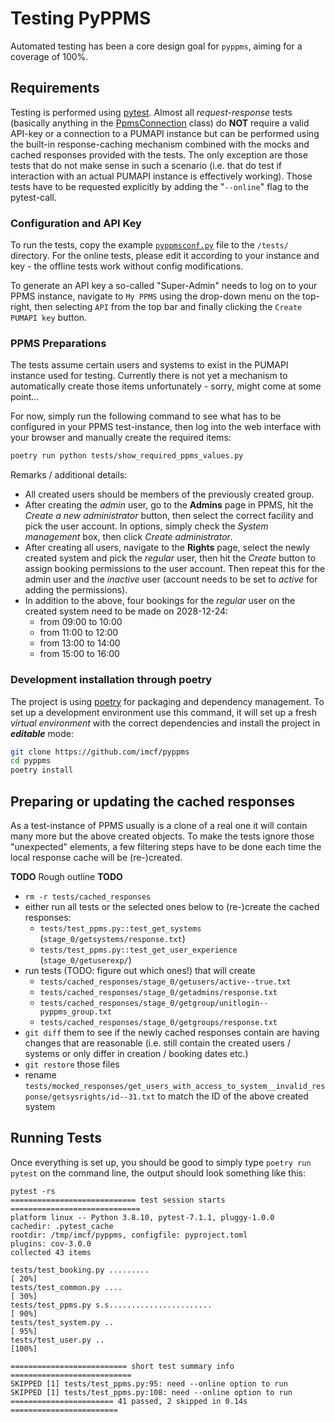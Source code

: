 # Testing PyPPMS

Automated testing has been a core design goal for `pyppms`, aiming for a
coverage of 100%.

## Requirements

Testing is performed using [pytest][t1]. Almost all *request-response* tests
(basically anything in the [PpmsConnection](/src/pyppms/ppms.py) class) do **NOT**
require a valid API-key or a connection to a PUMAPI instance but can be performed using
the built-in response-caching mechanism combined with the mocks and cached responses
provided with the tests. The only exception are those tests that do not make sense in
such a scenario (i.e. that do test if interaction with an actual PUMAPI instance is
effectively working). Those tests have to be requested explicitly by adding the
"`--online`" flag to the pytest-call.

### Configuration and API Key

To run the tests, copy the example [`pyppmsconf.py`](/resources/examples/pyppmsconf.py)
file to the `/tests/` directory. For the online tests, please edit it according to your
instance and key - the offline tests work without config modifications.

To generate an API key a so-called "Super-Admin" needs to log on to your PPMS instance,
navigate to `My PPMS` using the drop-down menu on the top-right, then selecting `API`
from the top bar and finally clicking the `Create PUMAPI key` button.

### PPMS Preparations

The tests assume certain users and systems to exist in the PUMAPI instance used for
testing. Currently there is not yet a mechanism to automatically create those items
unfortunately - sorry, might come at some point...

For now, simply run the following command to see what has to be configured in your PPMS
test-instance, then log into the web interface with your browser and manually create the
required items:

```bash
poetry run python tests/show_required_ppms_values.py
```

Remarks / additional details:

- All created users should be members of the previously created group.
- After creating the *admin* user, go to the **Admins** page in PPMS, hit the
  *Create a new administrator* button, then select the correct facility and pick
  the user account. In options, simply check the *System management* box, then
  click *Create administrator*.
- After creating all users, navigate to the **Rights** page, select the newly
  created system and pick the *regular* user, then hit the *Create* button to
  assign booking permissions to the user account. Then repeat this for the admin
  user and the *inactive* user (account needs to be set to *active* for adding
  the permissions).
- In addition to the above, four bookings for the *regular* user on the created
  system need to be made on 2028-12-24:
  - from 09:00 to 10:00
  - from 11:00 to 12:00
  - from 13:00 to 14:00
  - from 15:00 to 16:00

### Development installation through poetry

The project is using [poetry][t2] for packaging and dependency management. To set up a
development environment use this command, it will set up a fresh *virtual environment*
with the correct dependencies and install the project in ***editable*** mode:

```bash
git clone https://github.com/imcf/pyppms
cd pyppms
poetry install
```

## Preparing or updating the cached responses

As a test-instance of PPMS usually is a clone of a real one it will contain many
more but the above created objects. To make the tests ignore those "unexpected"
elements, a few filtering steps have to be done each time the local response
cache will be (re-)created.

**TODO** Rough outline **TODO**

- `rm -r tests/cached_responses`
- either run all tests or the selected ones below to (re-)create the cached responses:
  - `tests/test_ppms.py::test_get_systems` (`stage_0/getsystems/response.txt`)
  - `tests/test_ppms.py::test_get_user_experience` (`stage_0/getuserexp/`)
- run tests (TODO: figure out which ones!) that will create
  - `tests/cached_responses/stage_0/getusers/active--true.txt`
  - `tests/cached_responses/stage_0/getadmins/response.txt`
  - `tests/cached_responses/stage_0/getgroup/unitlogin--pyppms_group.txt`
  - `tests/cached_responses/stage_0/getgroups/response.txt`
- `git diff` them to see if the newly cached responses contain are having
  changes that are reasonable (i.e. still contain the created users / systems or
  only differ in creation / booking dates etc.)
- `git restore` those files
- rename `tests/mocked_responses/get_users_with_access_to_system__invalid_response/getsysrights/id--31.txt` to match the ID of the above created system


## Running Tests

Once everything is set up, you should be good to simply type `poetry run pytest`
on the command line, the output should look something like this:

```text
pytest -rs
============================ test session starts =============================
platform linux -- Python 3.8.10, pytest-7.1.1, pluggy-1.0.0
cachedir: .pytest_cache
rootdir: /tmp/imcf/pyppms, configfile: pyproject.toml
plugins: cov-3.0.0
collected 43 items

tests/test_booking.py .........                                        [ 20%]
tests/test_common.py ....                                              [ 30%]
tests/test_ppms.py s.s.......................                          [ 90%]
tests/test_system.py ..                                                [ 95%]
tests/test_user.py ..                                                  [100%]

========================== short test summary info ===========================
SKIPPED [1] tests/test_ppms.py:95: need --online option to run
SKIPPED [1] tests/test_ppms.py:108: need --online option to run
======================= 41 passed, 2 skipped in 0.14s ========================
```

[t1]: https://pytest.org
[t2]: https://python-poetry.org
